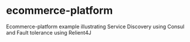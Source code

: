 # ecommerce-platform
Ecommerce-platform example illustrating Service Discovery using Consul and Fault tolerance using Relient4J
